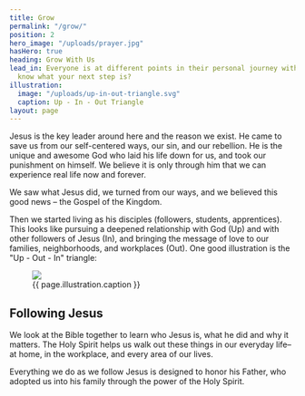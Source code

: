 ```yaml
---
title: Grow
permalink: "/grow/"
position: 2
hero_image: "/uploads/prayer.jpg"
hasHero: true
heading: Grow With Us
lead_in: Everyone is at different points in their personal journey with God. Do you
  know what your next step is?
illustration:
  image: "/uploads/up-in-out-triangle.svg"
  caption: Up - In - Out Triangle
layout: page
---
```


Jesus is the key leader around here and the reason we exist. He came to save us from our self-centered ways, our sin, and our rebellion. He is the unique and awesome God who laid his life down for us, and took our punishment on himself. We believe it is only through him that we can experience real life now and forever.

We saw what Jesus did, we turned from our ways, and we believed this good news – the Gospel of the Kingdom.

Then we started living as his disciples (followers, students, apprentices). This looks like pursuing a deepened relationship with God (Up) and with other followers of Jesus (In), and bringing the message of love to our families, neighborhoods, and workplaces (Out). One good illustration is the "Up - Out - In" triangle:

<figure class="page_figure">
  <img src="{{ page.illustration.image }}" />
  <figcaption>{{ page.illustration.caption }}</figcaption>
</figure>

## Following Jesus

We look at the Bible together to learn who Jesus is, what he did and why it matters. The Holy Spirit helps us walk out these things in our everyday life–at home, in the workplace, and every area of our lives.

Everything we do as we follow Jesus is designed to honor his Father, who adopted us into his family through the power of the Holy Spirit.
